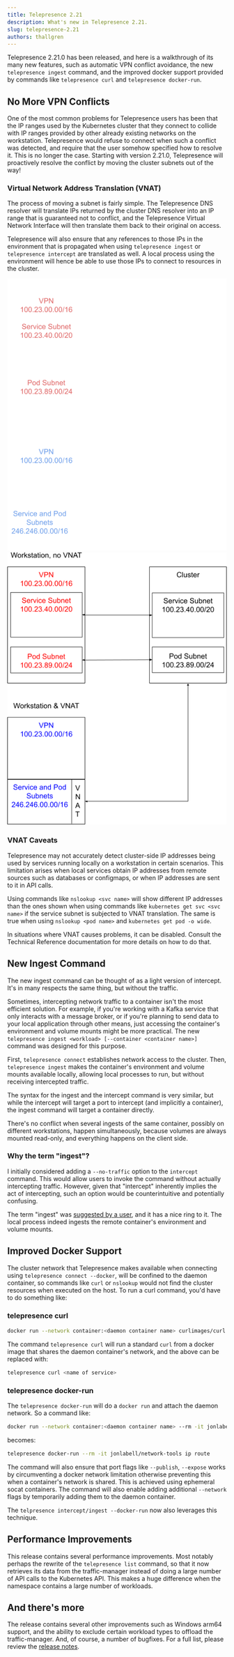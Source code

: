 ```yaml
---
title: Telepresence 2.21
description: What's new in Telepresence 2.21.
slug: telepresence-2.21
authors: thallgren
---
```


Telepresence 2.21.0 has been released, and here is a walkthrough of its many new features, such as automatic VPN
conflict avoidance, the new `telepresence ingest` command, and the improved docker support provided by commands like
`telepresence curl` and `telepresence docker-run`.

<!-- truncate -->

## No More VPN Conflicts

One of the most common problems for Telepresence users has been that the IP ranges used by the Kubernetes cluster that
they connect to collide with IP ranges provided by other already existing networks on the workstation. Telepresence
would refuse to connect when such a conflict was detected, and require that the user somehow specified how to resolve
it. This is no longer the case. Starting with version 2.21.0, Telepresence will proactively resolve the conflict by
moving the cluster subnets out of the way!

### Virtual Network Address Translation (VNAT)
The process of moving a subnet is fairly simple. The Telepresence DNS resolver will translate IPs returned by the
cluster DNS resolver into an IP range that is guaranteed not to conflict, and the Telepresence Virtual Network
Interface will then translate them back to their original on access.

Telepresence will also ensure that any references to those IPs in the environment that is propagated when using
`telepresence ingest` or `telepresence intercept` are translated as well. A local process using the environment will
hence be able to use those IPs to connect to resources in the cluster.

![VNAT](../static/img/vnat-dark.png#gh-dark-mode-only)![VPN Kubernetes config](../static/img/vnat.png#gh-light-mode-only)

### VNAT Caveats

Telepresence may not accurately detect cluster-side IP addresses being used by services running locally on a workstation
in certain scenarios. This limitation arises when local services obtain IP addresses from remote sources such as
databases or configmaps, or when IP addresses are sent to it in API calls.

Using commands like `nslookup <svc name>` will show different IP addresses than the ones shown when using commands like
`kubernetes get svc <svc name>` if the service subnet is subjected to VNAT translation. The same is true when using
`nslookup <pod name>` and `kubernetes get pod -o wide`.

In situations where VNAT causes problems, it can be disabled. Consult the Technical Reference documentation for more
details on how to do that.

## New Ingest Command

The new ingest command can be thought of as a light version of intercept. It's in many respects the same thing, but
without the traffic.

Sometimes, intercepting network traffic to a container isn't the most efficient solution. For example, if you're working
with a Kafka service that only interacts with a message broker, or if you're planning to send data to your local
application through other means, just accessing the container's environment and volume mounts might be more practical.
The new `telepresence ingest <workload> [--container <container name>]` command was designed for this purpose.

First, `telepresence connect` establishes network access to the cluster. Then, `telepresence ingest` makes the
container's environment and volume mounts available locally, allowing local processes to run, but without receiving
intercepted traffic.

The syntax for the ingest and the intercept command is very similar, but while the intercept will target a port to
intercept (and implicitly a container), the ingest command will target a container directly.

There's no conflict when several ingests of the same container, possibly on different workstations, happen
simultaneously, because volumes are always mounted read-only, and everything happens on the client side.

### Why the term "ingest"?
I initially considered adding a `--no-traffic` option to the `intercept` command. This would allow users to invoke the
command without actually intercepting traffic. However, given that "intercept" inherently implies the act of
intercepting, such an option would be counterintuitive and potentially confusing.

The term "ingest" was [suggested by a user](https://github.com/telepresenceio/telepresence/issues/3713), and it has a
nice ring to it. The local process indeed ingests the remote container's environment and volume mounts.

## Improved Docker Support

The cluster network that Telepresence makes available when connecting using `telepresence connect --docker`, will be
confined to the daemon container, so commands like `curl` or `nslookup` would not find the cluster resources when
executed on the host. To run a curl command, you'd have to do something like:

### telepresence curl

```bash
docker run --network container:<daemon container name> curlimages/curl <name of service>
```

The command `telepresence curl` will run a standard `curl` from a docker image that shares the daemon container's
network, and the above can be replaced with:

```bash
telepresence curl <name of service>
```

### telepresence docker-run

The `telepresence docker-run` will do a `docker run` and attach the daemon network. So a command like:
```bash
docker run --network container:<daemon container name> --rm -it jonlabell/network-tools ip route
```
becomes:
```bash
telepresence docker-run --rm -it jonlabell/network-tools ip route
```

The command will also ensure that port flags like `--publish`, `--expose` works by circumventing a docker network
limitation otherwise preventing this when a container's network is shared. This is achieved using ephemeral socat
containers. The command will also enable adding additional `--network` flags by temporarily adding them to the daemon
container.

The `telpresence intercept/ingest --docker-run` now also leverages this technique.

## Performance Improvements

This release contains several performance improvements. Most notably perhaps the rewrite of the `telepresence list`
command, so that it now retrieves its data from the traffic-manager instead of doing a large number of API calls to
the Kubernetes API. This makes a huge difference when the namespace contains a large number of workloads.

## And there's more

The release contains several other improvements such as Windows arm64 support, and the ability to exclude certain
workload types to offload the traffic-manager. And, of course, a number of bugfixes. For a full list, please review the
[release notes](../../docs/release-notes).
